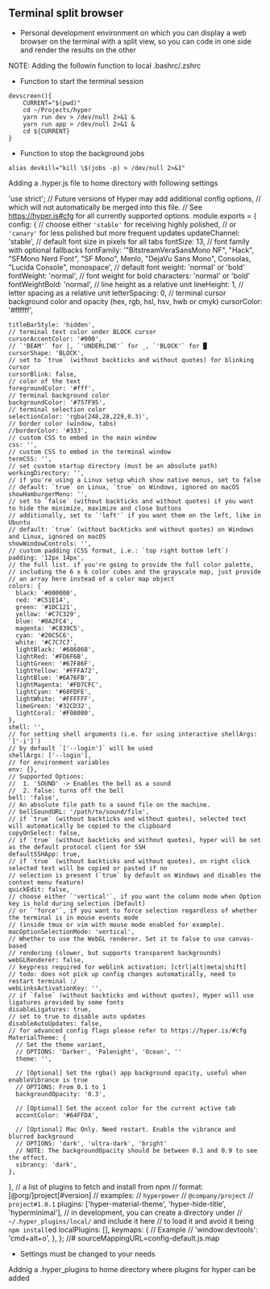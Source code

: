 ## Terminal split browser

- Personal development environment on which you can display a web browser on the terminal with a split view, so you can code in one side and render the results on the other

NOTE: Adding the followin function to local .bashrc/.zshrc

- Function to start the terminal session
```
devscreen(){
    CURRENT="$(pwd)"
    cd ~/Projects/hyper
    yarn run dev > /dev/null 2>&1 &
    yarn run app > /dev/null 2>&1 &
    cd ${CURRENT}
}

```

- Function to stop the background jobs
```
alias devkill="kill \$(jobs -p) > /dev/null 2>&1"

```

Adding a .hyper.js file to home directory with following settings

'use strict';
// Future versions of Hyper may add additional config options,
// which will not automatically be merged into this file.
// See https://hyper.is#cfg for all currently supported options.
module.exports = {
  config: {
    // choose either `'stable'` for receiving highly polished,
    // or `'canary'` for less polished but more frequent updates
    updateChannel: 'stable',
    // default font size in pixels for all tabs
    fontSize: 13,
    // font family with optional fallbacks
    fontFamily:
      '"BitstreamVeraSansMono NF", "Hack", "SFMono Nerd Font", "SF Mono", Menlo, "DejaVu Sans Mono", Consolas, "Lucida Console", monospace',
    // default font weight: 'normal' or 'bold'
    fontWeight: 'normal',
    // font weight for bold characters: 'normal' or 'bold'
    fontWeightBold: 'normal',
    // line height as a relative unit
    lineHeight: 1,
    // letter spacing as a relative unit
    letterSpacing: 0,
    // terminal cursor background color and opacity (hex, rgb, hsl, hsv, hwb or cmyk)
    cursorColor: '#ffffff',

    titleBarStyle: 'hidden',
    // terminal text color under BLOCK cursor
    cursorAccentColor: '#000',
    // `'BEAM'` for |, `'UNDERLINE'` for _, `'BLOCK'` for █
    cursorShape: 'BLOCK',
    // set to `true` (without backticks and without quotes) for blinking cursor
    cursorBlink: false,
    // color of the text
    foregroundColor: '#fff',
    // terminal background color
    backgroundColor: '#757F95',
    // terminal selection color
    selectionColor: 'rgba(248,28,229,0.3)',
    // border color (window, tabs)
    //borderColor: '#333',
    // custom CSS to embed in the main window
    css: '',
    // custom CSS to embed in the terminal window
    termCSS: '',
    // set custom startup directory (must be an absolute path)
    workingDirectory: '',
    // if you're using a Linux setup which show native menus, set to false
    // default: `true` on Linux, `true` on Windows, ignored on macOS
    showHamburgerMenu: '',
    // set to `false` (without backticks and without quotes) if you want to hide the minimize, maximize and close buttons
    // additionally, set to `'left'` if you want them on the left, like in Ubuntu
    // default: `true` (without backticks and without quotes) on Windows and Linux, ignored on macOS
    showWindowControls: '',
    // custom padding (CSS format, i.e.: `top right bottom left`)
    padding: '12px 14px',
    // the full list. if you're going to provide the full color palette,
    // including the 6 x 6 color cubes and the grayscale map, just provide
    // an array here instead of a color map object
    colors: {
      black: '#000000',
      red: '#C51E14',
      green: '#1DC121',
      yellow: '#C7C329',
      blue: '#0A2FC4',
      magenta: '#C839C5',
      cyan: '#20C5C6',
      white: '#C7C7C7',
      lightBlack: '#686868',
      lightRed: '#FD6F6B',
      lightGreen: '#67F86F',
      lightYellow: '#FFFA72',
      lightBlue: '#6A76FB',
      lightMagenta: '#FD7CFC',
      lightCyan: '#68FDFE',
      lightWhite: '#FFFFFF',
      limeGreen: '#32CD32',
      lightCoral: '#F08080',
    },
    shell: '',
    // for setting shell arguments (i.e. for using interactive shellArgs: `['-i']`)
    // by default `['--login']` will be used
    shellArgs: ['--login'],
    // for environment variables
    env: {},
    // Supported Options:
    //  1. 'SOUND' -> Enables the bell as a sound
    //  2. false: turns off the bell
    bell: 'false',
    // An absolute file path to a sound file on the machine.
    // bellSoundURL: '/path/to/sound/file',
    // if `true` (without backticks and without quotes), selected text will automatically be copied to the clipboard
    copyOnSelect: false,
    // if `true` (without backticks and without quotes), hyper will be set as the default protocol client for SSH
    defaultSSHApp: true,
    // if `true` (without backticks and without quotes), on right click selected text will be copied or pasted if no
    // selection is present (`true` by default on Windows and disables the context menu feature)
    quickEdit: false,
    // choose either `'vertical'`, if you want the column mode when Option key is hold during selection (Default)
    // or `'force'`, if you want to force selection regardless of whether the terminal is in mouse events mode
    // (inside tmux or vim with mouse mode enabled for example).
    macOptionSelectionMode: 'vertical',
    // Whether to use the WebGL renderer. Set it to false to use canvas-based
    // rendering (slower, but supports transparent backgrounds)
    webGLRenderer: false,
    // keypress required for weblink activation: [ctrl|alt|meta|shift]
    // todo: does not pick up config changes automatically, need to restart terminal :/
    webLinksActivationKey: '',
    // if `false` (without backticks and without quotes), Hyper will use ligatures provided by some fonts
    disableLigatures: true,
    // set to true to disable auto updates
    disableAutoUpdates: false,
    // for advanced config flags please refer to https://hyper.is/#cfg
    MaterialTheme: {
      // Set the theme variant,
      // OPTIONS: 'Darker', 'Palenight', 'Ocean', ''
      theme: '',

      // [Optional] Set the rgba() app background opacity, useful when enableVibrance is true
      // OPTIONS: From 0.1 to 1
      backgroundOpacity: '0.3',

      // [Optional] Set the accent color for the current active tab
      accentColor: '#64FFDA',

      // [Optional] Mac Only. Need restart. Enable the vibrance and blurred background
      // OPTIONS: 'dark', 'ultra-dark', 'bright'
      // NOTE: The backgroundOpacity should be between 0.1 and 0.9 to see the effect.
      vibrancy: 'dark',
    },
  },
  // a list of plugins to fetch and install from npm
  // format: [@org/]project[#version]
  // examples:
  //   `hyperpower`
  //   `@company/project`
  //   `project#1.0.1`
  plugins: ['hyper-material-theme', 'hyper-hide-title', 'hyperminimal'],
  // in development, you can create a directory under
  // `~/.hyper_plugins/local/` and include it here
  // to load it and avoid it being `npm install`ed
  localPlugins: [],
  keymaps: {
    // Example
    // 'window:devtools': 'cmd+alt+o',
  },
};
//# sourceMappingURL=config-default.js.map

- Settings must be changed to your needs

Addnig a .hyper_plugins to home directory where plugins for hyper can be added

